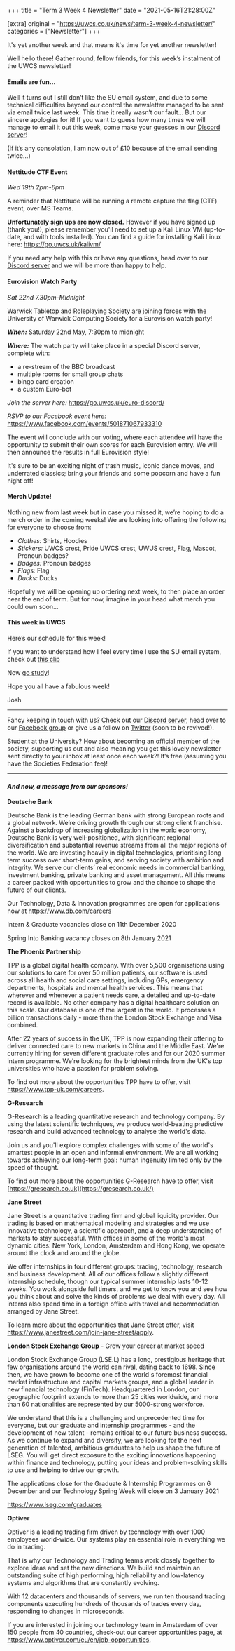 +++
title = "Term 3 Week 4 Newsletter"
date = "2021-05-16T21:28:00Z"

[extra]
original = "https://uwcs.co.uk/news/term-3-week-4-newsletter/"    
categories = ["Newsletter"]
+++

<p>It&#x27;s yet another week and that means it&#x27;s time for yet another newsletter!</p>

<!-- more -->

Well hello there\! Gather round, fellow friends, for this week’s instalment of the UWCS newsletter\!

#### **Emails are fun…**

Well it turns out I still don’t like the SU email system, and due to some technical difficulties beyond our control the newsletter managed to be sent via email twice last week. This time it really wasn’t our fault… But our sincere apologies for it\! If you want to guess how many times we will manage to email it out this week, come make your guesses in our [Discord server](https://discord.uwcs.uk)\!

(If it’s any consolation, I am now out of £10 because of the email sending twice…)

#### **Nettitude CTF Event**

*Wed 19th 2pm-6pm*

A reminder that Nettitude will be running a remote capture the flag (CTF) event, over MS Teams.

**Unfortunately sign ups are now closed.** However if you have signed up (thank you\!), please remember you'll need to set up a Kali Linux VM (up-to-date, and with tools installed). You can find a guide for installing Kali Linux here: <https://go.uwcs.uk/kalivm/>

If you need any help with this or have any questions, head over to our [Discord server](https://discord.uwcs.uk) and we will be more than happy to help.

#### **Eurovision Watch Party**

*Sat 22nd 7.30pm-Midnight*

Warwick Tabletop and Roleplaying Society are joining forces with the University of Warwick Computing Society for a Eurovision watch party\!

***When:*** Saturday 22nd May, 7:30pm to midnight

***Where:*** The watch party will take place in a special Discord server, complete with:

  - a re-stream of the BBC broadcast
  - multiple rooms for small group chats
  - bingo card creation
  - a custom Euro-bot

*Join the server here:* <https://go.uwcs.uk/euro-discord/>

*RSVP to our Facebook event here:* <https://www.facebook.com/events/501871067933310>

The event will conclude with our voting, where each attendee will have the opportunity to submit their own scores for each Eurovision entry. We will then announce the results in full Eurovision style\!

It's sure to be an exciting night of trash music, iconic dance moves, and underrated classics; bring your friends and some popcorn and have a fun night off\!

#### **Merch Update\!**

Nothing new from last week but in case you missed it, we’re hoping to do a merch order in the coming weeks\! We are looking into offering the following for everyone to choose from:

  - *Clothes:* Shirts, Hoodies
  - *Stickers:* UWCS crest, Pride UWCS crest, UWUS crest, Flag, Mascot, Pronoun badges?
  - *Badges:* Pronoun badges
  - *Flags:* Flag
  - *Ducks:* Ducks

Hopefully we will be opening up ordering next week, to then place an order near the end of term. But for now, imagine in your head what merch you could own soon...

#### **This week in UWCS**

Here’s our schedule for this week\!

If you want to understand how I feel every time I use the SU email system, check out [this clip](https://www.twitch.tv/drsimonclark/clip/SillyWimpyQueleaNerfBlueBlaster-V-KTV7pWOvAzVdEs)

Now [go study](https://www.twitch.tv/drsimonclark/clip/AggressiveDaintyMushroomFailFish-Qs3DvL-L1cPQrhrH)\!

Hope you all have a fabulous week\!

Josh



***

Fancy keeping in touch with us? Check out our [Discord server](https://discord.uwcs.uk), head over to our [Facebook group](https://www.facebook.com/groups/warwickcompsoc) or give us a follow on [Twitter](https://twitter.com/uwcs) (soon to be revived\!).

Student at the University? How about becoming an official member of the society, supporting us out and also meaning you get this lovely newsletter sent directly to your inbox at least once each week?\! It’s free (assuming you have the Societies Federation fee)\!



***

#### ***And now, a message from our sponsors\!***

**Deutsche Bank**

Deutsche Bank is the leading German bank with strong European roots and a global network. We’re driving growth through our strong client franchise. Against a backdrop of increasing globalization in the world economy, Deutsche Bank is very well-positioned, with significant regional diversification and substantial revenue streams from all the major regions of the world. We are investing heavily in digital technologies, prioritising long term success over short-term gains, and serving society with ambition and integrity. We serve our clients’ real economic needs in commercial banking, investment banking, private banking and asset management. All this means a career packed with opportunities to grow and the chance to shape the future of our clients.

Our Technology, Data & Innovation programmes are open for applications now at <https://www.db.com/careers>

Intern & Graduate vacancies close on 11th December 2020

Spring Into Banking vacancy closes on 8th January 2021

**The Phoenix Partnership**

TPP is a global digital health company. With over 5,500 organisations using our solutions to care for over 50 million patients, our software is used across all health and social care settings, including GPs, emergency departments, hospitals and mental health services. This means that wherever and whenever a patient needs care, a detailed and up-to-date record is available. No other company has a digital healthcare solution on this scale. Our database is one of the largest in the world. It processes a billion transactions daily - more than the London Stock Exchange and Visa combined.

After 22 years of success in the UK, TPP is now expanding their offering to deliver connected care to new markets in China and the Middle East. We're currently hiring for seven different graduate roles and for our 2020 summer intern programme. We're looking for the brightest minds from the UK's top universities who have a passion for problem solving.

To find out more about the opportunities TPP have to offer, visit <https://www.tpp-uk.com/careers>.

**G-Research**

G-Research is a leading quantitative research and technology company. By using the latest scientific techniques, we produce world-beating predictive research and build advanced technology to analyse the world's data.

Join us and you'll explore complex challenges with some of the world's smartest people in an open and informal environment. We are all working towards achieving our long-term goal: human ingenuity limited only by the speed of thought.

To find out more about the opportunities G-Research have to offer, visit [https://gresearch.co.uk](https://gresearch.co.uk/)

**Jane Street**

Jane Street is a quantitative trading firm and global liquidity provider. Our trading is based on mathematical modeling and strategies and we use innovative technology, a scientific approach, and a deep understanding of markets to stay successful. With offices in some of the world's most dynamic cities: New York, London, Amsterdam and Hong Kong, we operate around the clock and around the globe.

We offer internships in four different groups: trading, technology, research and business development. All of our offices follow a slightly different internship schedule, though our typical summer internship lasts 10-12 weeks. You work alongside full timers, and we get to know you and see how you think about and solve the kinds of problems we deal with every day. All interns also spend time in a foreign office with travel and accommodation arranged by Jane Street.

To learn more about the opportunities that Jane Street offer, visit <https://www.janestreet.com/join-jane-street/apply>.

**London Stock Exchange Group** - Grow your career at market speed

London Stock Exchange Group (LSE.L) has a long, prestigious heritage that few organisations around the world can rival, dating back to 1698. Since then, we have grown to become one of the world's foremost financial market infrastructure and capital markets groups, and a global leader in new financial technology (FinTech). Headquartered in London, our geographic footprint extends to more than 25 cities worldwide, and more than 60 nationalities are represented by our 5000-strong workforce.

We understand that this is a challenging and unprecedented time for everyone, but our graduate and internship programmes - and the development of new talent - remains critical to our future business success. As we continue to expand and diversify, we are looking for the next generation of talented, ambitious graduates to help us shape the future of LSEG. You will get direct exposure to the exciting innovations happening within finance and technology, putting your ideas and problem-solving skills to use and helping to drive our growth.

The applications close for the Graduate & Internship Programmes on 6 December and our Technology Spring Week will close on 3 January 2021

<https://www.lseg.com/graduates>

**Optiver**

Optiver is a leading trading firm driven by technology with over 1000 employees world-wide. Our systems play an essential role in everything we do in trading.

That is why our Technology and Trading teams work closely together to explore ideas and set the new directions. We build and maintain an outstanding suite of high performing, high reliability and low-latency systems and algorithms that are constantly evolving.

With 12 datacenters and thousands of servers, we run ten thousand trading components executing hundreds of thousands of trades every day, responding to changes in microseconds.

If you are interested in joining our technology team in Amsterdam of over 150 people from 40 countries, check-out our career opportunities page, at <https://www.optiver.com/eu/en/job-opportunities>.

